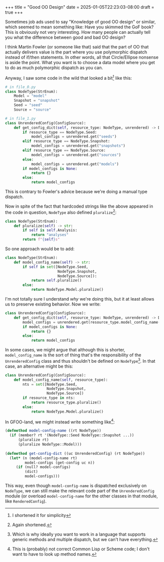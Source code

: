 +++
title = "Good OO Design"
date = 2025-01-05T22:23:03-08:00
draft = true
+++

Sometimes job ads used to say "Knowledge of good OO design" or similar, which
seemed to mean something like: Have you skimmed the GoF book? This is obviously
not very interesting. How many people can actually tell you what the difference
between good and bad OO design?

I think Martin Fowler (or someone like that) said that the part of OO that
actually delivers value is the part where you use polymorphic dispatch instead
of if/then statements. In other words, all that Circle/Ellipse nonsense is aside
the point. What you want is to choose a data model where you get to do as much
polymorphic dispatch as you can.

Anyway, I saw some code in the wild that looked a bit[^sh] like this:

```python
# in file_0.py
class NodeType(StrEnum):
    Model = "model"
    Snapshot = "snapshot"
    Seed = "seed"
    Source = "source"

# in file_1.py
class UnrenderedConfig(ConfigSource):
    def get_config_dict(self, resource_type: NodeType, unrendered) -> Dict[str, Any]:
        if resource_type == NodeType.Seed:
            model_configs = unrendered.get("seeds")
        elif resource_type == NodeType.Snapshot:
            model_configs = unrendered.get("snapshots")
        elif resource_type == NodeType.Source:
            model_configs = unrendered.get("sources")
        else:
            model_configs = unrendered.get("models")
        if model_configs is None:
            return {}
        else:
            return model_configs
```

This is contrary to Fowler's advice because we're doing a manual type dispatch.

Now in spite of the fact that hardcoded strings like the above appeared in the
code in question, `NodeType` also defined `pluralize`[^sh2]:

```python
class NodeType(StrEnum):
    def pluralize(self) -> str:
        if self is self.Analysis:
            return "analyses"
        return f"{self}s"
```

So one approach would be to add:

```python
class NodeType(StrEnum):
    def model_config_name(self) -> str:
        if self in set([NodeType.Seed,
                        NodeType.Snapshot,
                        NodeType.Source]):
            return self.pluralize()
        else:
            return NodeType.Model.pluralize()
```

I'm not totally sure I understand _why_ we're doing this, but it at least allows
us to preserve existing behavior. Now we write:

```python
class UnrenderedConfig(ConfigSource):
    def get_config_dict(self, resource_type: NodeType, unrendered) -> Dict[str, Any]:
        model_configs = unrendered.get(resource_type.model_config_name())
        if model_configs is None:
            return {}
        else:
            return model_configs
``` 

In some cases, we might argue that although this is shorter, `model_config_name`
is the sort of thing that's the responsibility of the `UnrenderedConfig` class
and thus shouldn't be defined on `NodeType`[^gfmd]. In that case, an alternative
might be this:

```python
class UnrenderedConfig(ConfigSource):
    def model_config_name(self, resource_type):
        nts = set([NodeType.Seed,
                   NodeType.Snapshot,
                   NodeType.Source])
        if resource_type in nts:
            return resource_type.pluralize()
        else:
            return NodeType.Model.pluralize()
``` 

In GFOO-land, we might instead write something like[^lithp]:

```lisp
(defmethod model-config-name ((rt NodeType))
  (if (member? rt '(NodeType::Seed NodeType::Snapshot ...))
      (pluralize rt)
      (pluralize NodeType::Model)))
      
(defmethod get-config-dict ((uc UnrenderedConfig) (rt NodeType))
  (let* (n (model-config-name rt)
         model-configs (get-config uc n))
     (if (null? model-configs)
         (dict)
         model-configs)))
```

This way, even though `model-config-name` is dispatched exclusively on
`NodeType`, we can still make the relevant code part of the `UnrenderedConfig`
module (or overload `model-config-name` for the other classes in that module,
like `RenderedConfig`).

[^sh]: I shortened it for simplicity

[^sh2]: Again shortened.

[^gfmd]: Which is why ideally you want to work in a language that supports
    generic methods and multiple dispatch, but we can't have everything.

[^lithp]: This is (probably) not correct Common Lisp or Scheme code; I don't
    want to have to look up method names.

